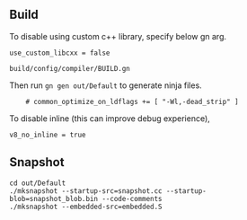 ## Build

To disable using custom c++ library, specify below gn arg.

```
use_custom_libcxx = false
```

`build/config/compiler/BUILD.gn`

Then run `gn gen out/Default` to generate ninja files.

```
    # common_optimize_on_ldflags += [ "-Wl,-dead_strip" ]
```

To disable inline (this can improve debug experience),

   ```
   v8_no_inline = true
   ```

## Snapshot

```
cd out/Default
./mksnapshot --startup-src=snapshot.cc --startup-blob=snapshot_blob.bin --code-comments
./mksnapshot --embedded-src=embedded.S
```
